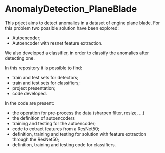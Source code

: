 # AnomalyDetection_PlaneBlade

This prject aims to detect anomalies in a dataset of engine plane blade. For this problem two possible solution have been explored:
- Autoencoder;
- Autoencoder with resnet feature extraction.
  
We also  developed a classifier, in order to classify the anomalies after detecting one.

In this repository it is possible to find: 
- train and test sets for detectors;
- train and test sets for classifiers;
- project presentation;
- code developed. 

In the code are present:
- the operation for pre-process the data (sharpen filter, resize, ...)
- the definition of autoencoders
- training and testing for the autoencoder;
- code to extract features from a ResNet50;
- definition, training and testing for solution with feature extraction through the ResNet50;
- definition, training and testing code for classifiers.
